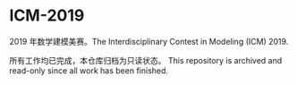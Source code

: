 # ICM-2019
2019 年数学建模美赛。The Interdisciplinary Contest in Modeling (ICM) 2019.

所有工作均已完成，本仓库归档为只读状态。 This repository is archived and read-only since all work has been finished.